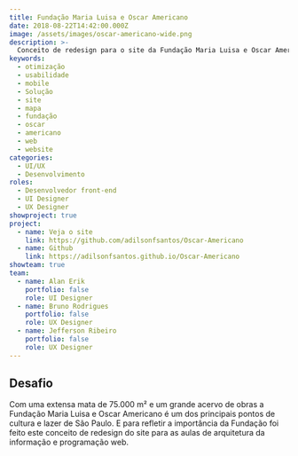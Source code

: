 ```yaml
---
title: Fundação Maria Luisa e Oscar Americano
date: 2018-08-22T14:42:00.000Z
image: /assets/images/oscar-americano-wide.png
description: >-
  Conceito de redesign para o site da Fundação Maria Luisa e Oscar Americano.
keywords:
  - otimização
  - usabilidade
  - mobile
  - Solução
  - site
  - mapa
  - fundação
  - oscar
  - americano
  - web
  - website
categories:
  - UI/UX
  - Desenvolvimento
roles:
  - Desenvolvedor front-end
  - UI Designer
  - UX Designer
showproject: true
project:
  - name: Veja o site
    link: https://github.com/adilsonfsantos/Oscar-Americano
  - name: Github
    link: https://adilsonfsantos.github.io/Oscar-Americano
showteam: true
team:
  - name: Alan Erik
    portfolio: false
    role: UI Designer
  - name: Bruno Rodrigues
    portfolio: false
    role: UX Designer
  - name: Jefferson Ribeiro
    portfolio: false
    role: UX Designer
---
```


## Desafio

Com uma extensa mata de 75.000 m² e um grande acervo de obras a Fundação Maria Luisa e Oscar Americano é um dos principais pontos de cultura e lazer de São Paulo. E para refletir a importância da Fundação foi feito este conceito de redesign do site para as aulas de arquitetura da informação e programação web.

